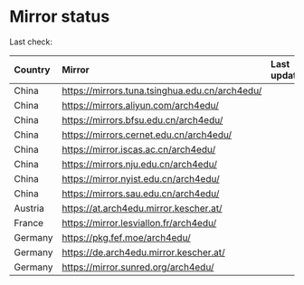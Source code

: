 <script src="./time.js"></script>
# Mirror status
Last check: <script type="text/javascript">localize(1737311191.4514167);</script>

|Country|Mirror|Last update|
|:------|:-----|:----------|
|China|https://mirrors.tuna.tsinghua.edu.cn/arch4edu/|<script type="text/javascript">localize(1737268610);</script>|
|China|https://mirrors.aliyun.com/arch4edu/|<script type="text/javascript">localize(1737268610);</script>|
|China|https://mirrors.bfsu.edu.cn/arch4edu/|<script type="text/javascript">localize(1737268610);</script>|
|China|https://mirrors.cernet.edu.cn/arch4edu/|<script type="text/javascript">localize(1737268610);</script>|
|China|https://mirror.iscas.ac.cn/arch4edu/|<script type="text/javascript">localize(1737225281);</script>|
|China|https://mirrors.nju.edu.cn/arch4edu/|<script type="text/javascript">localize(1737182674);</script>|
|China|https://mirror.nyist.edu.cn/arch4edu/|<script type="text/javascript">localize(1737268610);</script>|
|China|https://mirrors.sau.edu.cn/arch4edu/|<script type="text/javascript">localize(1731653531);</script>|
|Austria|https://at.arch4edu.mirror.kescher.at/|<script type="text/javascript">localize(1737268610);</script>|
|France|https://mirror.lesviallon.fr/arch4edu/|<script type="text/javascript">localize(1737268610);</script>|
|Germany|https://pkg.fef.moe/arch4edu/|<script type="text/javascript">localize(1737268610);</script>|
|Germany|https://de.arch4edu.mirror.kescher.at/|<script type="text/javascript">localize(1737268610);</script>|
|Germany|https://mirror.sunred.org/arch4edu/|<script type="text/javascript">localize(1737268610);</script>|

<script src="./tablefilter/tablefilter.js"></script>
<script src="./table.js"></script>